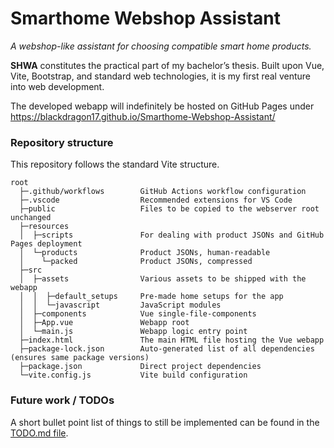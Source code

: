 # Smarthome Webshop Assistant

*A webshop-like assistant for choosing compatible smart home products.*

**SHWA** constitutes the practical part of my bachelor’s thesis. Built upon Vue, Vite, Bootstrap, and standard web technologies, it is my first real venture into web development.

The developed webapp will indefinitely be hosted on GitHub Pages under https://blackdragon17.github.io/Smarthome-Webshop-Assistant/

### Repository structure

This repository follows the standard Vite structure.

```
root
  ├─.github/workflows        GitHub Actions workflow configuration
  ├─.vscode                  Recommended extensions for VS Code
  ├─public                   Files to be copied to the webserver root unchanged
  ├─resources
  │  ├─scripts               For dealing with product JSONs and GitHub Pages deployment
  │  └─products              Product JSONs, human-readable
  │    └─packed              Product JSONs, compressed
  ├─src
  │  ├─assets                Various assets to be shipped with the webapp
  │  │  ├─default_setups     Pre-made home setups for the app
  │  │  └─javascript         JavaScript modules
  │  ├─components            Vue single-file-components
  │  ├─App.vue               Webapp root
  │  └─main.js               Webapp logic entry point
  ├─index.html               The main HTML file hosting the Vue webapp
  ├─package-lock.json        Auto-generated list of all dependencies (ensures same package versions)
  ├─package.json             Direct project dependencies
  └─vite.config.js           Vite build configuration
```

### Future work / TODOs

A short bullet point list of things to still be implemented can be found in the [TODO.md file](../blob/main/TODO.md).
